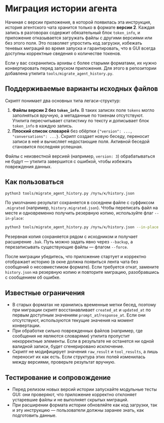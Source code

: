 # Миграция истории агента

Начиная с версии приложения, в которой появилась эта инструкция, история
агентского чата хранится только в формате **версии 2**. Каждая запись в
разговорах содержит обязательный блок `token_info`, и приложение отказывается
загружать файлы с другими версиями или без этого поля. Это позволяет упростить
код загрузки, избежать теневых миграций во время запуска и гарантировать, что в
GUI всегда доступны корректные сведения о количестве токенов.

Если у вас сохранились архивы с более старыми форматами, их нужно конвертировать
перед запуском приложения. Для этого в репозитории добавлена утилита
`tools/migrate_agent_history.py`.

## Поддерживаемые варианты исходных файлов

Скрипт понимает два основных типа легаси-структур:

1. **Файлы версии 2 без `token_info`**. В таких записях поле `tokens` могло
   заполняться вручную, а метаданные по токенам отсутствуют. Утилита пересчитывает
   статистику по тексту и дописывает блок `token_info` в каждую запись.
2. **Плоский список словарей** без обёртки `{"version": ..., "conversations": ...}`.
   Скрипт создает новую беседу, переносит записи в неё и вычисляет недостающие
   поля. Активной беседой становится последняя успешная.

Файлы с неизвестной версией (например, `version: 3`) обрабатываться не будут —
утилита завершится с ошибкой, чтобы избежать повреждения данных.

## Как пользоваться

```bash
python3 tools/migrate_agent_history.py /путь/к/history.json
```

По умолчанию результат сохраняется в соседнем файле с суффиксом `.migrated`
(например, `history.migrated.json`). Чтобы переписать файл на месте и одновременно
получить резервную копию, используйте флаг `--in-place`:

```bash
python3 tools/migrate_agent_history.py /путь/к/history.json --in-place
```

Резервная копия сохраняется рядом с исходником и получает расширение `.bak`.
Путь можно задать явно через `--backup`, а перезаписывать существующие файлы —
флагом `--force`.

После миграции убедитесь, что приложение стартует и корректно отображает историю
(в окне должна появиться лента чата без сообщений о несовместимом формате).
Если требуется откат, замените `history.json` на резервную копию и повторите
миграцию, разобравшись с сообщением об ошибке.

## Известные ограничения

- В старых форматах не хранились временные метки бесед, поэтому при миграции
  скрипт восстанавливает `created_at` и `updated_at` по первым доступным
  значениям `prompt_at`/`response_at`. Если они отсутствуют, используются
  текущие значения на момент конвертации.
- При обработке сильно поврежденных файлов (например, где сообщения не являются
  словарями) утилита пропустит некорректные элементы. Если в результате не
  останется ни одной валидной записи, будет сгенерировано исключение.
- Скрипт не модифицирует значения `raw_result` и `tool_results`, а лишь переносит
  их как есть. Если структура этих полей изменилась между версиями, проверьте
  результат вручную.

## Тестирование и сопровождение

- Перед релизом новых версий истории запускайте модульные тесты GUI: они
  проверяют, что приложение корректно отклоняет устаревшие файлы и не выполняет
  скрытых миграций.
- При расширении формата истории обновляйте как код загрузки, так и эту
  инструкцию — пользователи должны заранее знать, как подготовить данные.

